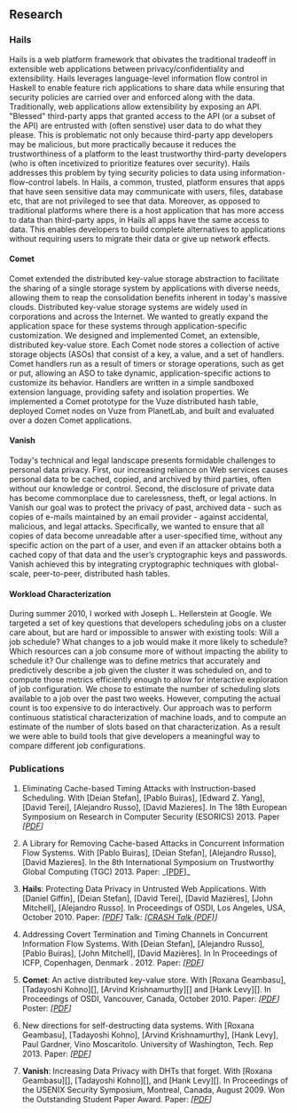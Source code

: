 ## Research

### Hails
Hails is a web platform framework that obivates the traditional tradeoff in extensible web applications between privacy/confidentiality and extensibility. Hails leverages language-level information flow control in Haskell to enable feature rich applications to share data while ensuring that security policies are carried over and enforced along with the data. Traditionally, web applications allow extensibility by exposing an API. "Blessed" third-party apps that granted access to the API (or a subset of the API) are entrusted with (often senstive) user data to do what they please. This is problematic not only because third-party app developers may be malicious, but more practically because it reduces the trustworthiness of a platform to the least trustworthy third-party developers (who is often incetivized to prioritize features over security). Hails addresses this problem by tying security policies to data using information-flow-control labels. In Hails, a common, trusted, platform ensures that apps that have seen sensitive data may communicate with users, files, database etc, that are not privileged to see that data. Moreover, as opposed to traditional platforms where there is a host application that has more access to data than third-party apps, in Hails all apps have the same access to data. This enables developers to build complete alternatives to applications without requiring users to migrate their data or give up network effects.

#### Comet
Comet extended the distributed key-value storage abstraction to facilitate the sharing of a single storage system by applications with diverse needs, allowing them to reap the consolidation benefits inherent in today's massive clouds. Distributed key-value storage systems are widely used in corporations and across the Internet. We wanted to greatly expand the application space for these systems through application-specific customization. We designed and implemented Comet, an extensible, distributed key-value store. Each Comet node stores a collection of active storage objects (ASOs) that consist of a key, a value, and a set of handlers. Comet handlers run as a result of timers or storage operations, such as get or put, allowing an ASO to take dynamic, application-specific actions to customize its behavior. Handlers are written in a simple sandboxed extension language, providing safety and isolation properties. We implemented a Comet prototype for the Vuze distributed hash table, deployed Comet nodes on Vuze from PlanetLab, and built and evaluated over a dozen Comet applications.

#### Vanish
Today's technical and legal landscape presents formidable challenges to personal data privacy. First, our increasing reliance on Web services causes personal data to be cached, copied, and archived by third parties, often without our knowledge or control. Second, the disclosure of private data has become commonplace due to carelessness, theft, or legal actions. In Vanish our goal was to protect the privacy of past, archived data - such as copies of e-mails maintained by an email provider - against accidental, malicious, and legal attacks. Specifically, we wanted to ensure that all copies of data become unreadable after a user-specified time, without any specific action on the part of a user, and even if an attacker obtains both a cached copy of that data and the user’s cryptographic keys and passwords. Vanish achieved this by integrating cryptographic techniques with global-scale, peer-to-peer, distributed hash tables.

#### Workload Characterization
During summer 2010, I worked with Joseph L. Hellerstein at Google. We targeted a set of key questions that developers scheduling jobs on a cluster care about, but are hard or impossible to answer with existing tools: Will a job schedule? What changes to a job would make it more likely to schedule? Which resources can a job consume more of without impacting the ability to schedule it? Our challenge was to define metrics that accurately and predictively describe a job given the cluster it was scheduled on, and to compute those metrics efficiently enough to allow for interactive exploration of job configuration. We chose to estimate the number of scheduling slots available to a job over the past two weeks. However, computing the actual count is too expensive to do interactively. Our approach was to perform continuous statistical characterization of machine loads, and to compute an estimate of the number of slots based on that characterization. As a result we were able to build tools that give developers a meaningful way to compare different job configurations.

### Publications

1. Eliminating Cache-based Timing Attacks with Instruction-based Scheduling. With [Deian Stefan], [Pablo Buiras], [Edward Z. Yang], [David Terei], [Alejandro Russo], [David Mazieres]. In The 18th European Symposium on Research in Computer Security (ESORICS) 2013. Paper _\[[PDF](papers/eliminating-esorics2013.pdf)\]_

2. A Library for Removing Cache-based Attacks in Concurrent Information Flow Systems. With [Pablo Buiras], [Deian Stefan], [Alejandro Russo], [David Mazieres]. In the 8th International Symposium on Trustworthy Global Computing (TGC) 2013. Paper: _\[[PDF](papers/resLIO-tgc2013.pdf)]\_

1. __Hails__: Protecting Data Privacy in Untrusted Web Applications. With [Daniel Giffin], [Deian Stefan], [David Terei], [David Mazières], [John Mitchell], [Alejandro Russo]. In Proceedings of OSDI, Los Angeles, USA, October 2010. Paper: _\[[PDF](papers/hails-osdi2012.pdf)\]_ Talk: _\[[CRASH Talk (PDF)](papers/hails-crash2012.pdf)\]_

2. Addressing Covert Termination and Timing Channels in Concurrent Information Flow Systems. With [Deian Stefan], [Alejandro Russo], [Pablo Buiras], [John Mitchell], [David Mazières]. In In Proceedings of ICFP, Copenhagen, Denmark . 2012. Paper: _\[[PDF](papers/lio-icfp2012.pdf)\]_

3. __Comet__: An active distributed key-value store. With [Roxana Geambasu], [Tadayoshi Kohno][], [Arvind Krishnamurthy][] and [Hank Levy][]. In Proceedings of OSDI, Vancouver, Canada, October 2010. 
Paper: _\[[PDF](papers/comet-osdi2010.pdf)\]_ Poster: _\[[PDF](papers/comet-poster.pdf)\]_

4. New directions for self-destructing data systems. With [Roxana Geambasu], [Tadayoshi Kohno], [Arvind Krishnamurthy], [Hank Levy], Paul Gardner, Vino Moscaritolo. University of Washington, Tech. Rep 2013. Paper: _\[[PDF](papers/wpid-uwtech2010)\]_

4. __Vanish__: Increasing Data Privacy with DHTs that forget. With [Roxana Geambasu][], [Tadayoshi Kohno][], and [Hank Levy][]. In Proceedings of the USENIX Security Symposium, Montreal, Canada, August 2009.
Won the Outstanding Student Paper Award.
Paper: _\[[PDF](papers/vanish-usenixsec09.pdf)\]_
